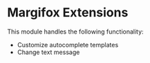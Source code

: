 # Margifox Extensions


This module handles the following functionality:
* Customize autocomplete templates
* Change text message
